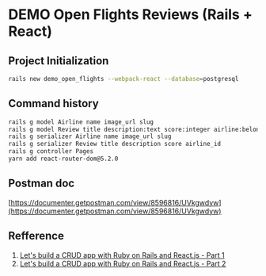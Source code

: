 # DEMO Open Flights Reviews (Rails + React)

## Project Initialization

```bash
rails new demo_open_flights --webpack-react --database=postgresql
```

## Command history

```bash
rails g model Airline name image_url slug
rails g model Review title description:text score:integer airline:belongs_to
rails g serializer Airline name image_url slug
rails g serializer Review title description score airline_id
rails g controller Pages
yarn add react-router-dom@5.2.0
```

## Postman doc

[https://documenter.getpostman.com/view/8596816/UVkgwdyw](https://documenter.getpostman.com/view/8596816/UVkgwdyw)

## Refference

1. [Let's build a CRUD app with Ruby on Rails and React.js - Part 1](https://youtu.be/oyjzi837wME)
1. [Let's build a CRUD app with Ruby on Rails and React.js - Part 2](https://www.youtube.com/watch?v=F0xErjOtJAQ)
